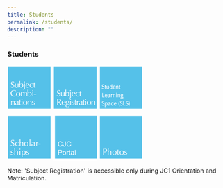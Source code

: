 ```yaml
---
title: Students
permalink: /students/
description: ""
---
```

### **Students**

<p><a href="https://moe-cjc-staging.netlify.app/admission/subject-combinations-2023/">
<img src="/images/students1.jpg" style="width:20%;margin-right:5px;" align = "left">
</a></p>

<p><a href="https://moe-cjc-staging.netlify.app/students/subject-registration-2023/">
<img src="/images/students2.jpg" style="width:20%;margin-right:5px;" align = "left">
</a></p>

<p><a href="https://vle.learning.moe.edu.sg/login">
<img src="/images/students3.jpg" style="width:20%;margin-right:5px;" align = "left">
</a></p>

<br clear="left">

<p><a href="https://moe-cjc-staging.netlify.app/admission/scholarships/">
<img src="/images/students4.jpg" style="width:20%;margin-right:5px;" align = "left">
</a></p>

<p><a href="https://portal.catholicjc.edu.sg/">
<img src="/images/students5.jpg" style="width:20%;margin-right:5px;" align = "left">
</a></p>

<p><a href="https://www.flickr.com/photos/catholicjc/sets/">
<img src="/images/students6.jpg" style="width:20%;margin-right:5px;" align = "left">
</a></p>

<br clear="left">

Note: 'Subject Registration' is accessible only during JC1 Orientation and Matriculation.